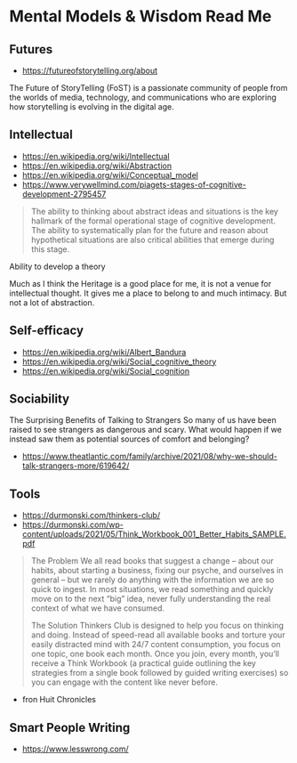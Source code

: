 # Mental Models & Wisdom Read Me

## Futures

* https://futureofstorytelling.org/about

The Future of StoryTelling (FoST) is a passionate community of people from the worlds of media, technology, and communications who are exploring how storytelling is evolving in the digital age. 

## Intellectual

* https://en.wikipedia.org/wiki/Intellectual
* https://en.wikipedia.org/wiki/Abstraction
* https://en.wikipedia.org/wiki/Conceptual_model
* https://www.verywellmind.com/piagets-stages-of-cognitive-development-2795457

>The ability to thinking about abstract ideas and situations is the key hallmark of the formal operational stage of cognitive development. The ability to systematically plan for the future and reason about hypothetical situations are also critical abilities that emerge during this stage.

Ability to develop a theory

Much as I think the Heritage is a good place for me, it is not a venue for intellectual thought. It gives me a place to belong to and much intimacy. But not a lot of abstraction.


## Self-efficacy

* https://en.wikipedia.org/wiki/Albert_Bandura
* https://en.wikipedia.org/wiki/Social_cognitive_theory
* https://en.wikipedia.org/wiki/Social_cognition



## Sociability

The Surprising Benefits of Talking to Strangers
So many of us have been raised to see strangers as dangerous and scary. What would happen if we instead saw them as potential sources of comfort and belonging?

* https://www.theatlantic.com/family/archive/2021/08/why-we-should-talk-strangers-more/619642/


## Tools

* https://durmonski.com/thinkers-club/
* https://durmonski.com/wp-content/uploads/2021/05/Think_Workbook_001_Better_Habits_SAMPLE.pdf

>The Problem
>We all read books that suggest a change – about our habits, about starting a business, fixing our psyche, and ourselves in general – but we rarely do anything with the information we are so quick to ingest. In most situations, we read something and quickly move on to the next “big” idea, never fully understanding the real context of what we have consumed.
>
>The Solution
>Thinkers Club is designed to help you focus on thinking and doing. Instead of speed-read all available books and torture your easily distracted mind with 24/7 content consumption, you focus on one topic, one book each month. Once you join, every month, you’ll receive a Think Workbook (a practical guide outlining the key strategies from a single book followed by guided writing exercises) so you can engage with the content like never before.
* fron Huit Chronicles



## Smart People Writing

* https://www.lesswrong.com/
